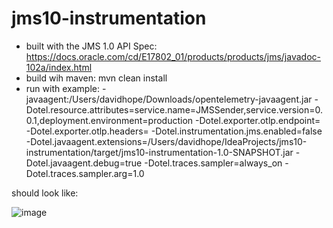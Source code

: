 # jms10-instrumentation

- built with the JMS 1.0 API Spec: https://docs.oracle.com/cd/E17802_01/products/products/jms/javadoc-102a/index.html
- build wih maven: mvn clean install
- run with example: -javaagent:/Users/davidhope/Downloads/opentelemetry-javaagent.jar
-Dotel.resource.attributes=service.name=JMSSender,service.version=0.0.1,deployment.environment=production
-Dotel.exporter.otlp.endpoint=
-Dotel.exporter.otlp.headers=
-Dotel.instrumentation.jms.enabled=false
-Dotel.javaagent.extensions=/Users/davidhope/IdeaProjects/jms10-instrumentation/target/jms10-instrumentation-1.0-SNAPSHOT.jar
-Dotel.javaagent.debug=true
-Dotel.traces.sampler=always_on
-Dotel.traces.sampler.arg=1.0

should look like:


![image](https://github.com/user-attachments/assets/d7c36823-6fe1-4218-b081-535259d8ca75)
